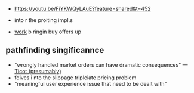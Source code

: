- https://youtu.be/FiYKWQyLAuE?feature=shared&t=452

- into r the proiting  impl.s

-  [work](https://github.com/stellar/stellar-protocol/issues/180#issuecomment-425711434) b ringin buy offers up


##  pathfinding  singificannce

-  "wrongly handled market orders can have dramatic consequences" —[Ticot (presumably)](https://github.com/stellar/stellar-protocol/issues/180#issuecomment-437555879)
  -  fdives i nto the  slippage triplciate pricing problem
  -  "meaningful user experience issue that need to be dealt with"
  
